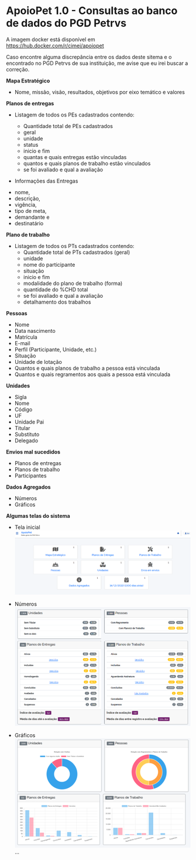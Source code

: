 # ApoioPet 1.0 - Consultas ao banco de dados do PGD Petrvs

A imagem docker está disponível em https://hub.docker.com/r/cimei/apoiopet

Caso encontre alguma discrepância entre os dados deste sitema e o encontrado no 
PGD Petrvs de sua instituição, me avise que eu irei buscar a correção.

**Mapa Estratégico**

- Nome, missão, visão, resultados, objetivos por eixo temático e valores

**Planos de entregas** 

  - Listagem de todos os PEs cadastrados contendo:
    * Quantidade total de PEs cadastrados
     * geral
    * unidade
    * status
    * inicio e fim
    * quantas e quais entregas estão vinculadas
    * quantos e quais planos de trabalho estão vinculados
    * se foi avaliado e qual a avaliação
 
 - Informações das Entregas
  * nome,
  * descrição,
  * vigência,
  * tipo de meta,
  * demandante e
  * destinatário

**Plano de trabalho**   

 - Listagem de todos os PTs cadastrados contendo:
    * Quantidade total de PTs cadastrados (geral)
    * unidade
    * nome do participante
    * situação
    * inicio e fim
    * modalidade do plano de trabalho (forma)
    * quantidade do %CHD total
    * se foi avaliado e qual a avaliação
    * detalhamento dos trabalhos

**Pessoas**

* Nome  
* Data nascimento
* Matrícula
* E-mail
* Perfil (Participante, Unidade, etc.)
* Situação
* Unidade de lotação
* Quantos e quais planos de trabalho a pessoa está vinculada
* Quantos e quais regramentos aos quais a pessoa está vinculada

**Unidades**

 * Sigla
 * Nome
 * Código
 * UF
 * Unidade Pai
 * Titular
 * Substituto
 * Delegado

**Envios mal sucedidos**

 * Planos de entregas
 * Planos de trabalho
 * Participantes

**Dados Agregados**

 * Números
 * Gráficos
 
**Algumas telas do sistema**
 
 * Tela inicial
 ![alt text](image-1.png)

 * Números
![alt text](image.png)

 * Gráficos
![alt text](image-2.png)
...
